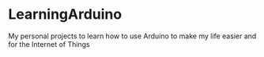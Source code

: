 # LearningArduino
My personal projects to learn how to use Arduino to make my life easier and for the Internet of Things

